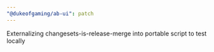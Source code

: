 ```yaml
---
"@dukeofgaming/ab-ui": patch
---
```


Externalizing changesets-is-release-merge into portable script to test locally
